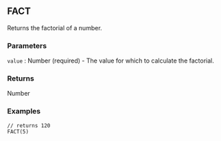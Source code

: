 ## FACT

Returns the factorial of a number.

### Parameters
`value` : Number (required) - The value for which to calculate the factorial.

### Returns
Number

### Examples
```
// returns 120
FACT(5)
```
